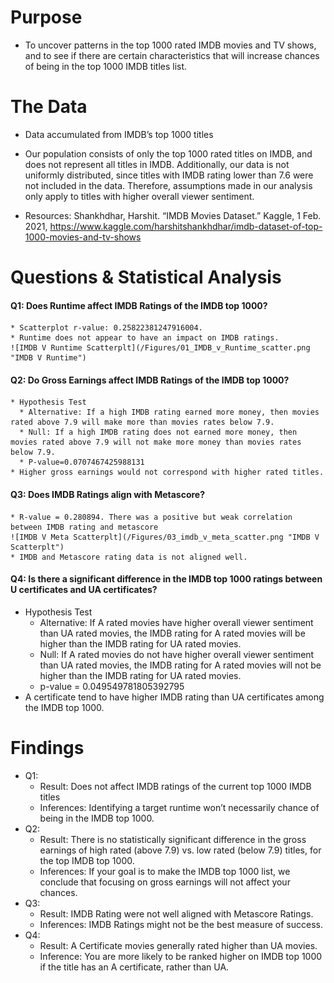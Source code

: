 # Purpose 
* To uncover patterns in the top 1000 rated IMDB movies and TV shows, and to see if there are certain characteristics that will increase chances of being in the top 1000 IMDB titles list.

# The Data
* Data accumulated from IMDB’s top 1000 titles

* Our population consists of only the top 1000 rated titles on IMDB, and does not represent all titles in IMDB. Additionally, our data is not uniformly distributed, since titles with IMDB rating lower than 7.6 were not included in the data. Therefore, assumptions made in our analysis only apply to titles with higher overall viewer sentiment.

* Resources:
Shankhdhar, Harshit. “IMDB Movies Dataset.” Kaggle, 1 Feb. 2021, https://www.kaggle.com/harshitshankhdhar/imdb-dataset-of-top-1000-movies-and-tv-shows

# Questions & Statistical Analysis
#### Q1: Does Runtime affect IMDB Ratings of the IMDB top 1000?
    * Scatterplot r-value: 0.25822381247916004. 
    * Runtime does not appear to have an impact on IMDB ratings.
    ![IMDB V Runtime Scatterplt](/Figures/01_IMDB_v_Runtime_scatter.png "IMDB V Runtime")
    
#### Q2: Do Gross Earnings affect IMDB Ratings of the IMDB top 1000?
    * Hypothesis Test
      * Alternative: If a high IMDB rating earned more money, then movies rated above 7.9 will make more than movies rates below 7.9.
      * Null: If a high IMDB rating does not earned more money, then movies rated above 7.9 will not make more money than movies rates below 7.9.
      * P-value=0.0707467425988131
    * Higher gross earnings would not correspond with higher rated titles.

#### Q3: Does IMDB Ratings align with Metascore?
    * R-value = 0.280894. There was a positive but weak correlation between IMDB rating and metascore
    ![IMDB V Meta Scatterplt](/Figures/03_imdb_v_meta_scatter.png "IMDB V Scatterplt")
    * IMDB and Metascore rating data is not aligned well.

#### Q4: Is there a significant difference in the IMDB top 1000 ratings between U certificates and UA certificates?
   * Hypothesis Test
      * Alternative: If A rated movies have higher overall viewer sentiment than UA rated movies, the IMDB rating for A rated movies will be higher than the IMDB rating for UA rated  movies.
      * Null: If A rated movies do not have higher overall viewer sentiment than UA rated movies, the IMDB rating for A rated movies will not be higher than the IMDB rating for UA rated movies.
      * p-value = 0.049549781805392795
   * A certificate tend to have higher IMDB rating than UA certificates among the IMDB top 1000.


# Findings
* Q1:
   * Result: Does not affect IMDB ratings of the current top 1000 IMDB titles
   * Inferences: Identifying a target runtime won’t necessarily chance of being in the IMDB top 1000.
* Q2:
   * Result: There is no statistically significant difference in the gross earnings of high rated (above 7.9) vs. low rated (below 7.9) titles, for the top IMDB top 1000. 
   * Inferences: If your goal is to make the IMDB top 1000 list, we conclude that focusing on gross earnings will not affect your chances.
* Q3:
   * Result: IMDB Rating were not well aligned with Metascore Ratings.
   * Inferences: IMDB Ratings might not be the best measure of success. 
* Q4:
   * Result: A Certificate movies generally rated higher than UA movies. 
   * Inference: You are more likely to be ranked higher on IMDB top 1000 if the title has an A certificate, rather than UA. 





